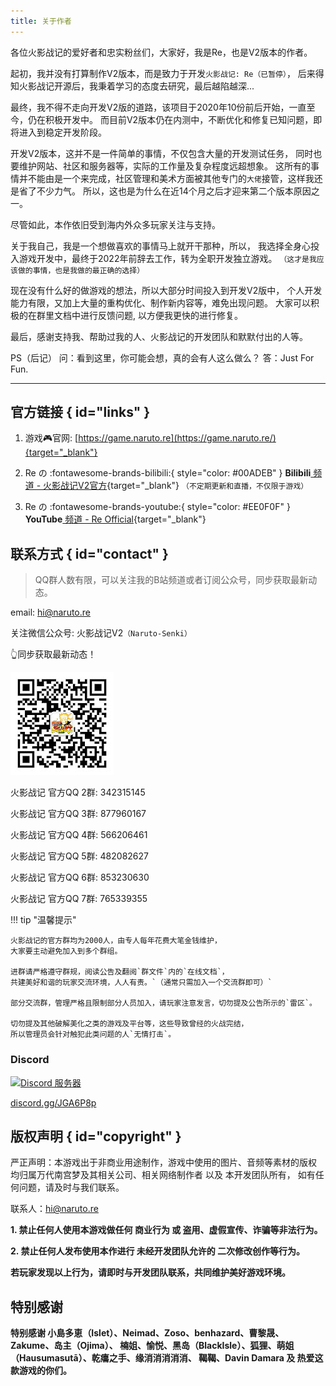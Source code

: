 ```yaml
---
title: 关于作者
---
```


各位火影战记的爱好者和忠实粉丝们，大家好，我是Re，也是V2版本的作者。

起初，我并没有打算制作V2版本，而是致力于开发`火影战记: Re（已暂停）`，
后来得知火影战记开源后，我秉着学习的态度去研究，最后越陷越深...

最终，我不得不走向开发V2版的道路，该项目于2020年10份前后开始，一直至今，仍在积极开发中。
而目前V2版本仍在内测中，不断优化和修复已知问题，即将进入到稳定开发阶段。

开发V2版本，这并不是一件简单的事情，不仅包含大量的开发测试任务，
同时也要维护网站、社区和服务器等，实际的工作量及复杂程度远超想象。
这所有的事情并不能由是一个来完成，社区管理和美术方面被其他专门的`大佬`接管，这样我还是省了不少力气。
所以，这也是为什么在近14个月之后才迎来第二个版本原因之一。

尽管如此，本作依旧受到海内外众多玩家关注与支持。

关于我自己，我是一个想做喜欢的事情马上就开干那种，所以，
我选择全身心投入游戏开发中，最终于2022年前辞去工作，转为全职开发独立游戏。
`（这才是我应该做的事情，也是我做的最正确的选择）`

现在没有什么好的做游戏的想法，所以大部分时间投入到开发V2版中，
个人开发能力有限，又加上大量的重构优化、制作新内容等，难免出现问题。
大家可以积极的在群里文档中进行反馈问题, 以方便我更快的进行修复。

最后，感谢支持我、帮助过我的人、火影战记的开发团队和默默付出的人等。

PS（后记）
问：看到这里，你可能会想，真的会有人这么做么？
答：Just For Fun.

---

## 官方链接 { id="links" }

1. 游戏:video_game:官网: [https://game.naruto.re](https://game.naruto.re/){target="_blank"}

2. Re の  :fontawesome-brands-bilibili:{ style="color: #00ADEB" }
__Bilibili__[ 频道 - 火影战记V2官方](https://space.bilibili.com/122989580){target="_blank"}
`（不定期更新和直播，不仅限于游戏）`

3. Re の :fontawesome-brands-youtube:{ style="color: #EE0F0F" }
__YouTube__[ 频道 - Re Official](https://www.youtube.com/channel/UCL9gDeedGZdf3hjRd-Zr7cg){target="_blank"}

## 联系方式 { id="contact" }

> QQ群人数有限，可以关注我的B站频道或者订阅公众号，同步获取最新动态。

email: hi@naruto.re

关注微信公众号: 火影战记V2`（Naruto-Senki）`

:point_up_2:同步获取最新动态！

![wx](../assets/img/wx.jpg)

火影战记 官方QQ 2群: 342315145

火影战记 官方QQ 3群: 877960167

火影战记 官方QQ 4群: 566206461

火影战记 官方QQ 5群: 482082627

火影战记 官方QQ 6群: 853230630

火影战记 官方QQ 7群: 765339355

!!! tip "温馨提示"

    火影战记的官方群均为2000人，由专人每年花费大笔金钱维护，
    大家要主动避免加入到多个群组。

    进群请严格遵守群规，阅读公告及翻阅`群文件`内的`在线文档`，
    共建美好和谐的玩家交流环境，人人有责。`（通常只需加入一个交流群即可）`

    部分交流群，管理严格且限制部分人员加入，请玩家注意发言，切勿提及公告所示的`雷区`。

    切勿提及其他破解美化之类的游戏及平台等，这些导致曾经的火战完结，
    所以管理员会针对触犯此类问题的人`无情打击`。

### Discord

<a href="https://discord.gg/djs"><img src="https://img.shields.io/discord/768961957990367232?color=5865F2&logo=discord&logoColor=white&style=for-the-badge" alt="Discord 服务器" /></a>

[discord.gg/JGA6P8p](https://discord.gg/JGA6P8p)

## 版权声明 { id="copyright" }

严正声明：本游戏出于非商业用途制作，游戏中使用的图片、音频等素材的版权
均归属万代南宫梦及其相关公司、相关网络制作者 以及 本开发团队所有，
如有任何问题，请及时与我们联系。

联系人：<hi@naruto.re>

__1. 禁止任何人使用本游戏做任何 商业行为 或 盗用、虚假宣传、诈骗等非法行为。__

__2. 禁止任何人发布使用本作进行 未经开发团队允许的 二次修改创作等行为。__

__若玩家发现以上行为，请即时与开发团队联系，共同维护美好游戏环境。__

## 特别感谢

__特别感谢 小島多恵（Islet）、Neimad、Zoso、benhazard、曹黎晟、Zakume、岛主（Ojima）、
楠姐、愉悦、黑岛（BlackIsle）、狐狸、萌姐（Hausumasutā）、乾癟之手、缘消消消消消、
鞨鞨、Davin Damara
及 热爱这款游戏的你们。__
